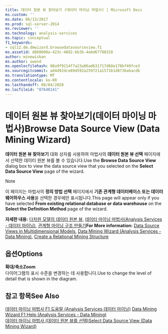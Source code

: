 ```yaml
---
title: 데이터 원본 뷰 찾아보기 (데이터 마이닝 마법사) | Microsoft Docs
ms.custom: ''
ms.date: 06/13/2017
ms.prod: sql-server-2014
ms.reviewer: ''
ms.technology: analysis-services
ms.topic: conceptual
f1_keywords:
- sql12.dm.dmwizard.browsedatasourceview.f1
ms.assetid: d868600a-423c-4892-bb3b-4e6d67798328
author: minewiskan
ms.author: owend
ms.openlocfilehash: 08a9f9214f7a23a86ad631717d68e178bf49fce3
ms.sourcegitcommit: ad4d92dce894592a259721a1571b1d8736abacdb
ms.translationtype: MT
ms.contentlocale: ko-KR
ms.lasthandoff: 08/04/2020
ms.locfileid: "87648141"
---
```

# <a name="browse-data-source-view-data-mining-wizard"></a><span data-ttu-id="b5701-102">데이터 원본 뷰 찾아보기(데이터 마이닝 마법사)</span><span class="sxs-lookup"><span data-stu-id="b5701-102">Browse Data Source View (Data Mining Wizard)</span></span>
  <span data-ttu-id="b5701-103">**데이터 원본 뷰 찾아보기** 대화 상자를 사용하여 마법사의 **데이터 원본 뷰 선택** 페이지에서 선택한 데이터 원본 뷰를 볼 수 있습니다.</span><span class="sxs-lookup"><span data-stu-id="b5701-103">Use the **Browse Data Source View** dialog box to view the data source view that you selected on the **Select Data Source View** page of the wizard.</span></span>  
  
> [!NOTE]  
>  <span data-ttu-id="b5701-104">이 페이지는 마법사의 **정의 방법 선택** 페이지에서 **기존 관계형 데이터베이스 또는 데이터 웨어하우스 사용**을 선택한 경우에만 표시됩니다.</span><span class="sxs-lookup"><span data-stu-id="b5701-104">This page will appear only if you have selected **From existing relational database or data warehouse** on the **Select the Definition Method** page of the wizard.</span></span>  
  
 <span data-ttu-id="b5701-105">**자세한 내용:** [다차원 모델의 데이터 원본 뷰](multidimensional-models/data-source-views-in-multidimensional-models.md), [데이터 마이닝 마법사&#40;Analysis Services - 데이터 마이닝&#41;](data-mining/data-mining-wizard-analysis-services-data-mining.md), [관계형 마이닝 구조 만들기](data-mining/create-a-relational-mining-structure.md)</span><span class="sxs-lookup"><span data-stu-id="b5701-105">**For More information:** [Data Source Views in Multidimensional Models](multidimensional-models/data-source-views-in-multidimensional-models.md), [Data Mining Wizard &#40;Analysis Services - Data Mining&#41;](data-mining/data-mining-wizard-analysis-services-data-mining.md), [Create a Relational Mining Structure](data-mining/create-a-relational-mining-structure.md)</span></span>  
  
## <a name="options"></a><span data-ttu-id="b5701-106">옵션</span><span class="sxs-lookup"><span data-stu-id="b5701-106">Options</span></span>  
 <span data-ttu-id="b5701-107">**확대/축소**</span><span class="sxs-lookup"><span data-stu-id="b5701-107">**Zoom**</span></span>  
 <span data-ttu-id="b5701-108">다이어그램의 표시 수준을 변경하는 데 사용합니다.</span><span class="sxs-lookup"><span data-stu-id="b5701-108">Use to change the level of detail that is shown in the diagram.</span></span>  
  
## <a name="see-also"></a><span data-ttu-id="b5701-109">참고 항목</span><span class="sxs-lookup"><span data-stu-id="b5701-109">See Also</span></span>  
 <span data-ttu-id="b5701-110">[데이터 마이닝 마법사 F1 도움말 &#40;Analysis Services 데이터 마이닝&#41;](data-mining-wizard-f1-help-analysis-services-data-mining.md) </span><span class="sxs-lookup"><span data-stu-id="b5701-110">[Data Mining Wizard F1 Help &#40;Analysis Services - Data Mining&#41;](data-mining-wizard-f1-help-analysis-services-data-mining.md) </span></span>  
 [<span data-ttu-id="b5701-111">데이터 마이닝 마법사 &#40;데이터 원본 뷰를 선택&#41;</span><span class="sxs-lookup"><span data-stu-id="b5701-111">Select Data Source View &#40;Data Mining Wizard&#41;</span></span>](select-data-source-view-data-mining-wizard.md)  
  
  

